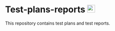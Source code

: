 # Test-plans-reports  <img src="https://fonts.gstatic.com/s/e/notoemoji/latest/2705/512.webp" height="25" >
This repository contains test plans and test reports.